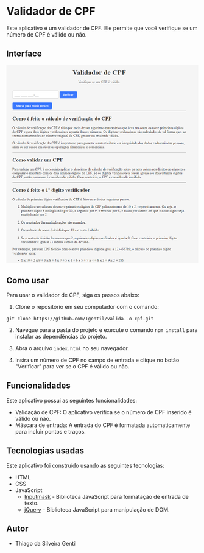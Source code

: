 # Validador de CPF

Este aplicativo é um validador de CPF. Ele permite que você verifique se um número de CPF é válido ou não. 

## Interface
![interface do site](/assets/interface.png)


## Como usar

Para usar o validador de CPF, siga os passos abaixo:

1. Clone o repositório em seu computador com o comando:
```
git clone https://github.com/Tgentil/valida--o-cpf.git
```

2. Navegue para a pasta do projeto e execute o comando `npm install` para instalar as dependências do projeto.

3. Abra o arquivo `index.html` no seu navegador.

4. Insira um número de CPF no campo de entrada e clique no botão "Verificar" para ver se o CPF é válido ou não.

## Funcionalidades

Este aplicativo possui as seguintes funcionalidades:

- Validação de CPF: O aplicativo verifica se o número de CPF inserido é válido ou não.
- Máscara de entrada: A entrada do CPF é formatada automaticamente para incluir pontos e traços.

## Tecnologias usadas

Este aplicativo foi construído usando as seguintes tecnologias:

- HTML
- CSS
- JavaScript
  - [Inputmask](https://github.com/RobinHerbots/Inputmask) - Biblioteca JavaScript para formatação de entrada de texto.
  - [jQuery](https://jquery.com/) - Biblioteca JavaScript para manipulação de DOM.

## Autor

* Thiago da Silveira Gentil

